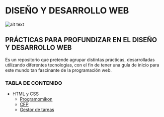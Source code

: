 # DISEÑO Y DESARROLLO WEB
![alt text](https://github.com/DenisRaicu/PRACTICAS-WEB/blob/master/Banner.jpg)
## PRÁCTICAS PARA PROFUNDIZAR EN EL DISEÑO Y DESARROLLO WEB

Es un repositorio que pretende agrupar distintas prácticas, desarrolladas utilizando diferentes tecnologías, con el fin de tener una guía de inicio para este mundo tan fascinante de la programación web. 

### TABLA DE CONTENIDO
- HTML y CSS
  - [Programomikon](https://github.com/DenisRaicu/PRACTICAS-WEB/tree/master/Programomikon)
  - [CFP](https://github.com/DenisRaicu/PRACTICAS-WEB/tree/master/CFP)
  - [Gestor de tareas](https://github.com/DenisRaicu/PRACTICAS-WEB/tree/master/Gestor%20de%20tareas)
